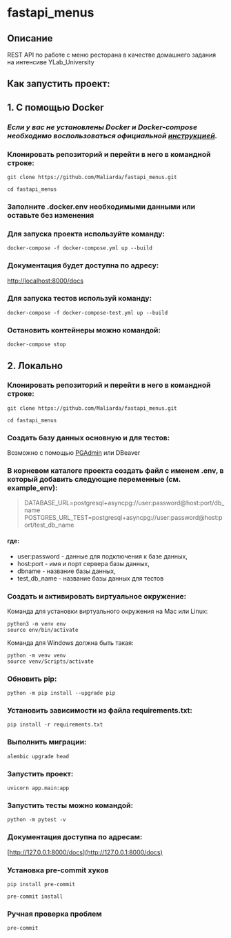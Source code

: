 # fastapi_menus

## Описание
REST API по работе с меню ресторана в качестве домашнего задания на интенсиве YLab_University


## Как запустить проект:

## 1. С помощью Docker

###  _Если у вас не установлены Docker и Docker-compose необходимо воспользоваться официальной [инструкцией](https://docs.docker.com/engine/install/)._

### Клонировать репозиторий и перейти в него в командной строке:

```
git clone https://github.com/Maliarda/fastapi_menus.git
```
```
cd fastapi_menus
```

### Заполните .docker.env необходимыми данными или оставьте без изменения

### Для запуска проекта используйте команду:

```
docker-compose -f docker-compose.yml up --build
```

### Документация будет доступна по адресу:

[http://localhost:8000/docs](http://localhost:8000/docs)

### Для запуска тестов используй команду:

```
docker-compose -f docker-compose-test.yml up --build
```

### Остановить контейнеры можно командой:
```
docker-compose stop
```

## 2. Локально
### Клонировать репозиторий и перейти в него в командной строке:

```
git clone https://github.com/Maliarda/fastapi_menus.git
```
```
cd fastapi_menus
```

### Создать базу данных основную и для тестов:
Возможно с помощью [PGAdmin](https://info-comp.ru/install-pgadmin-4-on-windows-10#nastroyka-podklyucheniya-k-postgresql) или DBeaver


### В корневом каталоге проекта создать файл с именем .env, в который добавить следующие переменные (см. example_env):

> DATABASE_URL=postgresql+asyncpg://user:password@host:port/db_name
> POSTGRES_URL_TEST=postgresql+asyncpg://user:password@host:port/test_db_name

#### где:
- user:password - данные для подключения к базе данных,
- host:port - имя и порт сервера базы данных,
- dbname - название базы данных,
- test_db_name - название базы данных для тестов

### Создать и активировать виртуальное окружение:

Команда для установки виртуального окружения на Mac или Linux:
```
python3 -m venv env
source env/bin/activate
```
Команда для Windows должна быть такая:
```
python -m venv venv
source venv/Scripts/activate
```
### Обновить pip:

```
python -m pip install --upgrade pip
```

### Установить зависимости из файла requirements.txt:

```
pip install -r requirements.txt
```

### Выполнить миграции:

```
alembic upgrade head
```

### Запустить проект:

```
uvicorn app.main:app
```
### Запустить тесты можно командой:

```
python -m pytest -v
```

### Документация доступна по адресам:
[http://127.0.0.1:8000/docs](http://127.0.0.1:8000/docs)


### Установка pre-commit хуков
```
pip install pre-commit
```

```
pre-commit install
```
### Ручная проверка проблем
```
pre-commit
```
